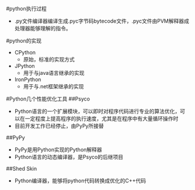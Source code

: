 #python执行过程
* .py文件编译器编译生成.pyc字节码bytecode文件，.pyc文件由PVM解释器成处理器能够理解的指令。

#python的实现
* CPython
  * 原始，标准的实现方式
* JPython
  * 用于与java语言继承的实现
* IronPython
  * 用于与.net框架继承的实现

#Python几个性能优化工具
##Psyco
* Python语言的一个扩展模块，可以即时对程序代码进行专业的算法优化，可以在一定程度上提高程序的执行速度，尤其是在程序中有大量循环操作时
* 目前开发工作已经停止，由PyPy所接替

##PyPy
* PyPy是用Python实现的Python解释器
* Python语言的动态编译器，是Psyco的后继项目

##Shed Skin
* Python编译器，能够将python代码转换成优化的C++代码

